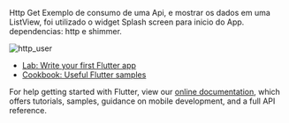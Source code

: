 Http Get
Exemplo de consumo de uma Api,
e mostrar os dados em uma ListView,
foi utilizado o widget Splash screen para inicio do App.
 dependencias: http e shimmer.
 
![http_user](https://user-images.githubusercontent.com/98062365/156669341-a3a82765-11f0-42e2-8fe0-52626aa77364.gif)


- [Lab: Write your first Flutter app](https://flutter.dev/docs/get-started/codelab)
- [Cookbook: Useful Flutter samples](https://flutter.dev/docs/cookbook)

For help getting started with Flutter, view our
[online documentation](https://flutter.dev/docs), which offers tutorials,
samples, guidance on mobile development, and a full API reference.
